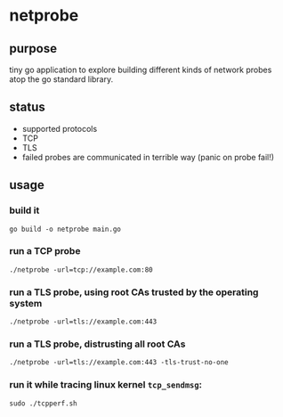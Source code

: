# netprobe

## purpose

tiny go application to explore building different kinds of network probes atop the go standard library.

## status

*	supported protocols
*	TCP
*	TLS
*	failed probes are communicated in terrible way (panic on probe fail!)

## usage

### build it

```
go build -o netprobe main.go
```

### run a TCP probe

```
./netprobe -url=tcp://example.com:80
```

### run a TLS probe, using root CAs trusted by the operating system

```
./netprobe -url=tls://example.com:443
```

### run a TLS probe, distrusting all root CAs

```
./netprobe -url=tls://example.com:443 -tls-trust-no-one
```

### run it while tracing linux kernel `tcp_sendmsg`:

```
sudo ./tcpperf.sh
```

